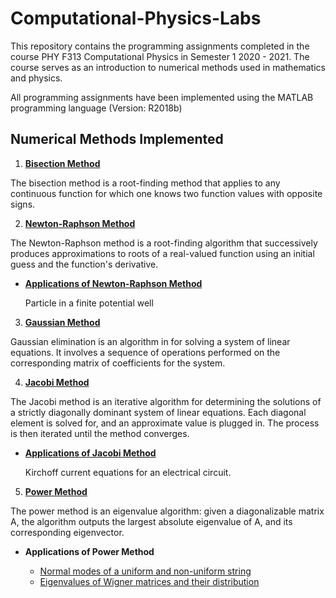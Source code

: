 # Computational-Physics-Labs

This repository contains the programming assignments completed in the course PHY F313 Computational Physics in Semester 1 2020 - 2021. The course serves as an introduction to numerical methods used in mathematics and physics. 

All programming assignments have been implemented using the MATLAB programming language (Version: R2018b)

 
## Numerical Methods Implemented

1. [**Bisection Method**](Lab%201)

The bisection method is a root-finding method that applies to any continuous function for which one knows two function values with opposite signs.  

2.  [**Newton-Raphson Method**](Lab%202)

The Newton-Raphson method is a root-finding algorithm that successively produces approximations to roots of a real-valued function using an initial guess and the function's derivative. 

   - [**Applications of Newton-Raphson Method**](Lab%203)
   
     Particle in a finite potential well
     

3. [**Gaussian Method**](Lab%204)

Gaussian elimination is an algorithm in for solving a system of linear equations. It involves a sequence of operations performed on the corresponding matrix of coefficients for the system.

4. [**Jacobi Method**](Lab%205)

The Jacobi method is an iterative algorithm for determining the solutions of a strictly diagonally dominant system of linear equations. Each diagonal element is solved for, and an approximate value is plugged in. The process is then iterated until the method converges.

   - [**Applications of Jacobi Method**](Lab%205)
   
     Kirchoff current equations for an electrical circuit.

5. [**Power Method**](Lab%206)

The power method is an eigenvalue algorithm: given a diagonalizable matrix A, the algorithm outputs the largest absolute eigenvalue of A, and its corresponding eigenvector.

  - **Applications of Power Method**

    - [Normal modes of a uniform and non-uniform string](Lab%207) 
    - [Eigenvalues of Wigner matrices and their distribution](Lab%208)
